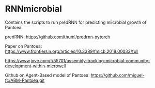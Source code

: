 # RNNmicrobial

Contains the scripts to run predRNN for predicting miicrobial growth of Pantoea

predRNN: https://github.com/thuml/predrnn-pytorch

Paper on Pantoea: 
https://www.frontiersin.org/articles/10.3389/fmicb.2018.00033/full

https://www.jove.com/t/55701/assembly-tracking-microbial-community-development-within-microwell

Github on Agent-Based model of Pantoea:
https://github.com/miguel-fc/ABM-Pantoea.git
